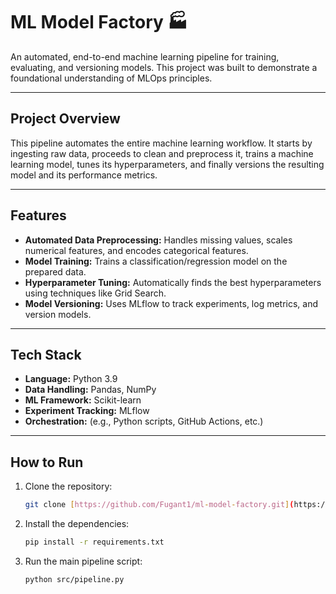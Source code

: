# ML Model Factory 🏭

An automated, end-to-end machine learning pipeline for training, evaluating, and versioning models. This project was built to demonstrate a foundational understanding of MLOps principles.

---

## Project Overview

This pipeline automates the entire machine learning workflow. It starts by ingesting raw data, proceeds to clean and preprocess it, trains a machine learning model, tunes its hyperparameters, and finally versions the resulting model and its performance metrics.

---

## Features

* **Automated Data Preprocessing:** Handles missing values, scales numerical features, and encodes categorical features.
* **Model Training:** Trains a classification/regression model on the prepared data.
* **Hyperparameter Tuning:** Automatically finds the best hyperparameters using techniques like Grid Search.
* **Model Versioning:** Uses MLflow to track experiments, log metrics, and version models.

---

## Tech Stack

* **Language:** Python 3.9
* **Data Handling:** Pandas, NumPy
* **ML Framework:** Scikit-learn
* **Experiment Tracking:** MLflow
* **Orchestration:** (e.g., Python scripts, GitHub Actions, etc.)

---

## How to Run

1.  Clone the repository:
    ```bash
    git clone [https://github.com/Fugant1/ml-model-factory.git](https://github.com/Fugant1/ml-model-factory.git)
    ```
2.  Install the dependencies:
    ```bash
    pip install -r requirements.txt
    ```
3.  Run the main pipeline script:
    ```bash
    python src/pipeline.py
    ```
